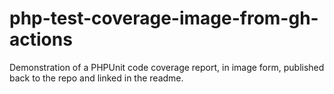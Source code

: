 # php-test-coverage-image-from-gh-actions
Demonstration of a PHPUnit code coverage report, in image form, published back to the repo and linked in the readme.
